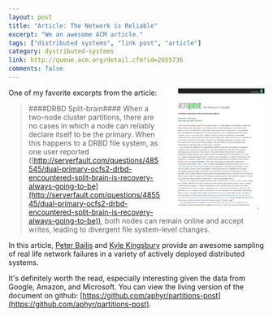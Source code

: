```yaml
---
layout: post
title: "Article: The Network is Reliable"
excerpt: "We an awesome ACM article."
tags: ["distributed systems", "link post", "article"]
category: dystributed-systems
link: http://queue.acm.org/detail.cfm?id=2655736
comments: false
---
```

<a href="http://queue.acm.org/detail.cfm?id=2655736">
<img style="float:right; margin-left: 10px; margin-bottom: -10px;" src="/images/network-reliable-thumb.png" />
</a>
One of my favorite excerpts from the article:

> ####DRBD Split-brain####
> When a two-node cluster partitions, there are no cases in which a node can reliably declare itself to be the primary. When this happens to a DRBD file system, as one user reported ([http://serverfault.com/questions/485545/dual-primary-ocfs2-drbd-encountered-split-brain-is-recovery-always-going-to-be](http://serverfault.com/questions/485545/dual-primary-ocfs2-drbd-encountered-split-brain-is-recovery-always-going-to-be)), both nodes can remain online and accept writes, leading to divergent file system-level changes.

In this article, [Peter Bailis](http://www.bailis.org/) and [Kyle Kingsbury](http://aphyr.com/) provide an awesome sampling of real life network failures
in a variety of actively deployed distributed systems.

It's definitely worth the read, especially interesting given the data from Google, Amazon, and Microsoft. You can view the living version of the document on github: [https://github.com/aphyr/partitions-post](https://github.com/aphyr/partitions-post).
